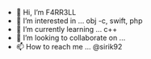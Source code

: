 - 👋 Hi, I’m F4RR3LL
- 👀 I’m interested in ... obj -c, swift, php
- 🌱 I’m currently learning ... c++
- 💞️ I’m looking to collaborate on ...
- 📫 How to reach me ... @sirik92

<!---
sirik92/sirik92 is a ✨ special ✨ repository because its `README.md` (this file) appears on your GitHub profile.
You can click the Preview link to take a look at your changes.
--->
